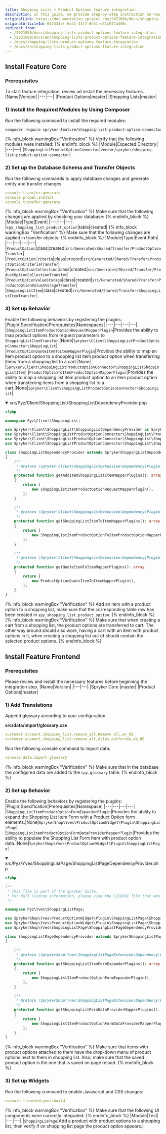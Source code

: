 ```yaml
---
title: Shopping Lists + Product Options feature integration
description: In this guide, we provide step-by-step instruction on how to install Shopping Lists + Product Options Feature  into Spryker-based project.
originalLink: https://documentation.spryker.com/2021080/docs/shopping-lists-product-options-feature-integration
originalArticleId: 617431ef-6b41-41f7-8e31-e31c077a450c
redirect_from:
  - /2021080/docs/shopping-lists-product-options-feature-integration
  - /2021080/docs/en/shopping-lists-product-options-feature-integration
  - /docs/shopping-lists-product-options-feature-integration
  - /docs/en/shopping-lists-product-options-feature-integration
---
```


## Install Feature Core
### Prerequisites
To start feature integration, review ad install the necessary features.
|Name|Version|
|---|---|
|Product Options|master|
|Shopping Lists|master|

### 1) Install the Required Modules by Using Composer
Run the following command to install the required modules:
```bash
composer require spryker-feature/shopping-list-product-option-connector:"^1.0.0" --update-with-dependencies
```
{% info_block warningBox "Verification" %}
Verify that the following modules were installed:
{% endinfo_block %}
|Module|Expected Directory|
|---|---|
|`ShoppingListProductOptionConnector`|`vendor/spryker/shopping-list-product-option-connector`|

### 2) Set up the Database Schema and Transfer Objects
Run the following commands to apply database changes and generate entity and transfer changes:
```yaml
console transfer:generate
console propel:install
console transfer:generate
```

{% info_block warningBox "Verification" %}
Make sure that the following changes are applied by checking your database:
{% endinfo_block %}
|Module|Type|Event|
|---|---|---|
|`spy_shopping_list_product_option`|table|created|
{% info_block warningBox "Verification" %}
Make sure that the following changes are applied in transfer objects:
{% endinfo_block %}
|Module|Type|Event|Path|
|---|---|---|---|
|`ProductOption`|class|created|`src/Generated/Shared/Transfer/ProductOptionTransfer`|
|`ProductOptionCriteria`|class|created|`src/Generated/Shared/Transfer/ProductOptionCriteriaTransfer`|
|`ProductOptionCollection`|class|created|`src/Generated/Shared/Transfer/ProductOptionCollectionTransfer`|
|`ProductOptionValueStorage`|class|created|`src/Generated/Shared/Transfer/ProductOptionValueStorageTransfer`|
|`ShoppingListItem`|class|created|`src/Generated/Shared/Transfer/ShoppingListItemTransfer`|


### 3) Set up Behavior

Enable the following behaviors by registering the plugins:
|Plugin|Specification|Prerequisites|Namespaces|
|---|---|---|---|
|`ShoppingListItemProductOptionRequestMapperPlugin`|Provides the ability to map product options from request parameters to `ShoppingListItemTransfer`.|None|`Spryker\Client\ShoppingListProductOptionConnector\ShoppingList`|
|`ProductOptionQuoteItemToItemMapperPlugin`|Provides the ability to map an item product option to a shopping list item product option when transferring items from a shopping list to a cart.|None|                    |`Spryker\Client\ShoppingListProductOptionConnector\ShoppingListShoppingListItem`|
|`ProductOptionToItemProductOptionMapperPlugin`|Provides the ability to map a shopping list item product option to an item product option when transferring items from a shopping list to a cart.|None|`Spryker\Client\ShoppingListProductOptionConnector\ShoppingList`|

<details open>
<summary>src/Pyz/Client/ShoppingList/ShoppingListDependencyProvider.php</summary>

```php    
<?php

namespace Pyz\Client\ShoppingList;

use Spryker\Client\ShoppingList\ShoppingListDependencyProvider as SprykerShoppingListDependencyProvider;
use Spryker\Client\ShoppingListProductOptionConnector\ShoppingList\ProductOptionQuoteItemToItemMapperPlugin;
use Spryker\Client\ShoppingListProductOptionConnector\ShoppingList\ShoppingListItemProductOptionRequestMapperPlugin;
use Spryker\Client\ShoppingListProductOptionConnector\ShoppingList\ShoppingListItemProductOptionToItemProductOptionMapperPlugin;

class ShoppingListDependencyProvider extends SprykerShoppingListDependencyProvider
{
	/**
	 * @return \Spryker\Client\ShoppingListExtension\Dependency\Plugin\ShoppingListItemMapperPluginInterface[]
	 */
	protected function getAddItemShoppingListItemMapperPlugins(): array
	{
		return [
			new ShoppingListItemProductOptionRequestMapperPlugin(),
		];
	}

	/**
	 * @return \Spryker\Client\ShoppingListExtension\Dependency\Plugin\ShoppingListItemToItemMapperPluginInterface[]
	 */
	protected function getShoppingListItemToItemMapperPlugins(): array
	{
		return [
			new ShoppingListItemProductOptionToItemProductOptionMapperPlugin(),
		];
	}

	/**
	 * @return \Spryker\Client\ShoppingListExtension\Dependency\Plugin\QuoteItemToItemMapperPluginInterface[]
	 */
	protected function getQuoteItemToItemMapperPlugins(): array
	{
		return [
			new ProductOptionQuoteItemToItemMapperPlugin(),
		];
	}
}
```
</details>


{% info_block warningBox "Verification" %}
Add an item with a product option to a shopping list, make sure that the corresponding table row has been created in `spy_shopping_list_product_option`.
{% endinfo_block %}
{% info_block warningBox "Verification" %}
Make sure that when creating a cart from a shopping list, the product options are transferred to cart. The other way around should also work, having a cart with an item with product options in it, when creating a shopping list out of should contain the selected product options.
{% endinfo_block %}

## Install Feature Frontend
### Prerequisites
Please review and install the necessary features before beginning the integration step.
|Name|Version|
|---|---|
|Spryker Core |master|
|Product Options|master|

### 1) Add Translations
Append glossary according to your configuration:

**src/data/import/glossary.csv**

```yaml
customer.account.shopping_list.remove_all,Remove all,en_US
customer.account.shopping_list.remove_all,Alles entfernen,de_DE
```

Run the following console command to import data:

```yaml
console data:import glossary
```
{% info_block warningBox "Verification" %}
Make sure that in the database the configured data are added to the `spy_glossary` table.
{% endinfo_block %}

### 2) Set up Behavior

Enable the following behaviors by registering the plugins:
|Plugin|Specification|Prerequisites|Namespace|
|---|---|---|---|
|`ShoppingListItemProductOptionFormExpanderPlugin`|Provides the ability to expand the Shopping List Item Form with a Product Option form elements.|None|`SprykerShop\Yves\ProductOptionWidget\Plugin\ShoppingListPage`|
|`ShoppingListItemProductOptionFormDataProviderMapperPlugin`|Provides the ability to populate the Shopping List Form Item with product option data.|None|`SprykerShop\Yves\ProductOptionWidget\Plugin\ShoppingListPage`|

<details open>
<summary>src/Pyz/Yves/ShoppingListPage/ShoppingListPageDependencyProvider.php</summary>

```php
<?php

/**
 * This file is part of the Spryker Suite.
 * For full license information, please view the LICENSE file that was distributed with this source code.
 */

namespace Pyz\Yves\ShoppingListPage;

use SprykerShop\Yves\ProductOptionWidget\Plugin\ShoppingListPage\ShoppingListItemProductOptionFormDataProviderMapperPlugin;
use SprykerShop\Yves\ProductOptionWidget\Plugin\ShoppingListPage\ShoppingListItemProductOptionFormExpanderPlugin;
use SprykerShop\Yves\ShoppingListPage\ShoppingListPageDependencyProvider as SprykerShoppingListPageDependencyProvider;

class ShoppingListPageDependencyProvider extends SprykerShoppingListPageDependencyProvider
{

	/**
	 * @return \SprykerShop\Yves\ShoppingListPageExtension\Dependency\Plugin\ShoppingListItemFormExpanderPluginInterface[]
	 */
	protected function getShoppingListItemFormExpanderPlugins(): array
	{
		return [
			new ShoppingListItemProductOptionFormExpanderPlugin(),
		];
	}

	/**
	 * @return \SprykerShop\Yves\ShoppingListPageExtension\Dependency\Plugin\ShoppingListFormDataProviderMapperPluginInterface[]
	 */
	protected function getShoppingListFormDataProviderMapperPlugins(): array
	{
		return [
			new ShoppingListItemProductOptionFormDataProviderMapperPlugin(),
		];
	}
}
```
</details>

{% info_block warningBox "Verification" %}
Make sure that items with product options attached to them  have the drop-down menu of product options next to them in shopping list. Also, make sure that the saved product option is the one that is saved on page reload.
{% endinfo_block %}

### 3) Set up Widgets
Run the following command to enable Javascript and CSS changes:

```yaml
console frontend:yves:build
```
{% info_block warningBox "Verification" %}
Make sure that the following UI components were correctly integrated:
{% endinfo_block %}
|Module|Test|
|---|---|
|`ShoppingLisPage`|Add a product with product options to a shopping list, then verify if on shopping list page the product option appears.|
